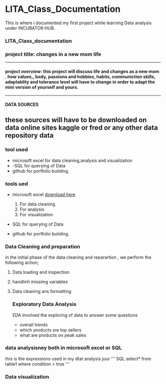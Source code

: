 
# LITA_Class_Documentation
This is where i documented my first project while learning Data analysis under INCUBATOR HUB.
### LITA_Class_documentation

### project title: changes in a new mom life
---
#### project overview: this project will discuss  life and changes as a new mom . how values,, body, passions and hobbies, habits, communiction skills, adaptablity and tolerance level will have to change in order to adapt the mini version of yourself and yours.
---
#### DATA SOURCES
these sources will have to be downloaded on data online sites kaggle or fred or any other data repository data
---
###  tool used
- microsoft excel for data cleaning,analysis and visualization
-  -SQL for querying of Data
- github for portfolio building.

### tools ued
- microsoft excel [download here](https//:www.microsoft.com)
  1. For data cleaning
  2. For analysis 
  3. For visualization
     
- SQL for querying of Data
- github for portfolio building.

### Data Cleaning and preparation
in the initial phase of the data cleaning and reparartion , we perform the following action;

1. Data loading and inspection
2. handlinh missimg variables
3. Data cleaning ans formatting

   ### Exploratory Data Analysis
   EDA involved  the exploring of data to answer some questions
   - overall trends
   - which products sre top sellers
   - what are products on peak sales

### data analysisney both in microsoft excel or SQL

this is the expressions used in my dtat analysis jour
''' SQL
select* from table1
where condition = true
'''


### Data visualization










   





###
